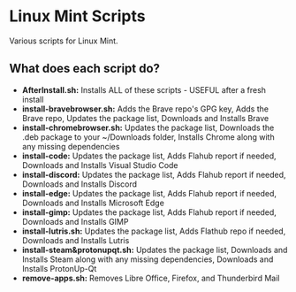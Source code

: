 # Linux Mint Scripts
Various scripts for Linux Mint.

## What does each script do?
-  **AfterInstall.sh:** Installs ALL of these scripts - USEFUL after a fresh install
-  **install-bravebrowser.sh:** Adds the Brave repo's GPG key, Adds the Brave repo, Updates the package list, Downloads and Installs Brave
-  **install-chromebrowser.sh:** Updates the package list, Downloads the .deb package to your ~/Downloads folder, Installs Chrome along with any missing dependencies
-  **install-code:** Updates the package list, Adds Flahub report if needed, Downloads and Installs Visual Studio Code
-  **install-discord:** Updates the package list, Adds Flahub report if needed, Downloads and Installs Discord
-  **install-edge:** Updates the package list, Adds Flahub report if needed, Downloads and Installs Microsoft Edge
-  **install-gimp:** Updates the package list, Adds Flahub report if needed, Downloads and Installs GIMP
-  **install-lutris.sh:** Updates the package list, Adds Flathub repo if needed, Downloads and Installs Lutris
-  **install-steam&protonupqt.sh:** Updates the package list, Downloads and Installs Steam along with any missing dependencies, Downloads and Installs ProtonUp-Qt
-  **remove-apps.sh:** Removes Libre Office, Firefox, and Thunderbird Mail
